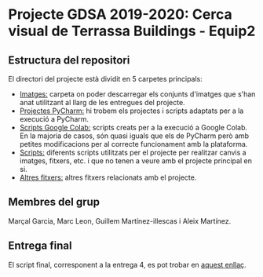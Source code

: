 # Projecte GDSA 2019-2020: Cerca visual de Terrassa Buildings - Equip2

## Estructura del repositori
El directori del projecte està dividit en 5 carpetes principals:
* [Imatges:](https://github.com/gdsa-upc/2019-Equip2/tree/master/Imatges) carpeta on poder descarregar els conjunts d'imatges que s'han anat utilitzant al llarg de les entregues del projecte.
* [Projectes PyCharm:](https://github.com/gdsa-upc/2019-Equip2/tree/master/Projectes%20PyCharm) hi trobem els projectes i scripts adaptats per a la execució a PyCharm.
* [Scripts  Google Colab:](https://github.com/gdsa-upc/2019-Equip2/tree/master/Scripts%20Google%20Colab) scripts creats per a la execució a Google Colab. En la majoria de casos, són quasi iguals que els de PyCharm però amb petites modificacions per al correcte funcionament amb la plataforma.
* [Scripts:](https://github.com/gdsa-upc/2019-Equip2/tree/master/Scripts) diferents scripts utilitzats per el projecte per realitzar canvis a imatges, fitxers, etc. i que no tenen a veure amb el projecte principal en si.
* [Altres fitxers:](https://github.com/gdsa-upc/2019-Equip2/tree/master/Altres%20fitxers) altres fitxers relacionats amb el projecte.

## Membres del grup
Marçal Garcia, Marc Leon, Guillem Martínez-illescas i Aleix Martínez. 

## Entrega final
El script final, corresponent a la entrega 4, es pot trobar en [aquest enllaç](https://github.com/gdsa-upc/2019-Equip2/blob/master/Projectes%20PyCharm/Sessi%C3%B3%204/Cerca_Visual.ipynb).
